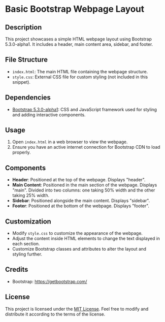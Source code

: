 # Basic Bootstrap Webpage Layout

## Description
This project showcases a simple HTML webpage layout using Bootstrap 5.3.0-alpha1. It includes a header, main content area, sidebar, and footer.

## File Structure
- `index.html`: The main HTML file containing the webpage structure.
- `style.css`: External CSS file for custom styling (not included in this snippet).

## Dependencies
- [Bootstrap 5.3.0-alpha1](https://getbootstrap.com/): CSS and JavaScript framework used for styling and adding interactive components.

## Usage
1. Open `index.html` in a web browser to view the webpage.
2. Ensure you have an active internet connection for Bootstrap CDN to load properly.

## Components
- **Header**: Positioned at the top of the webpage. Displays "header".
- **Main Content**: Positioned in the main section of the webpage. Displays "main". Divided into two columns: one taking 50% width and the other taking 25% width.
- **Sidebar**: Positioned alongside the main content. Displays "sidebar".
- **Footer**: Positioned at the bottom of the webpage. Displays "footer".

## Customization
- Modify `style.css` to customize the appearance of the webpage.
- Adjust the content inside HTML elements to change the text displayed in each section.
- Customize Bootstrap classes and attributes to alter the layout and styling further.

## Credits
- Bootstrap: https://getbootstrap.com/

## License
This project is licensed under the [MIT License](LICENSE). Feel free to modify and distribute it according to the terms of the license.

